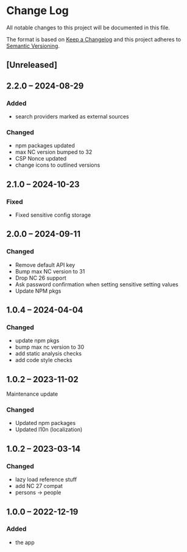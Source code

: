 # Change Log
All notable changes to this project will be documented in this file.

The format is based on [Keep a Changelog](http://keepachangelog.com/)
and this project adheres to [Semantic Versioning](http://semver.org/).

## [Unreleased]

## 2.2.0 – 2024-08-29

### Added
- search providers marked as external sources 

### Changed
- npm packages updated 
- max NC version bumped to 32
- CSP Nonce updated
- change icons to outlined versions

## 2.1.0 – 2024-10-23

### Fixed

- Fixed sensitive config storage

## 2.0.0 – 2024-09-11

### Changed

- Remove default API key
- Bump max NC version to 31
- Drop NC 26 support
- Ask password confirmation when setting sensitive setting values
- Update NPM pkgs

## 1.0.4 – 2024-04-04

### Changed

- update npm pkgs
- bump max nc version to 30
- add static analysis checks
- add code style checks

## 1.0.2 – 2023-11-02

Maintenance update

### Changed

- Updated npm packages
- Updated l10n (localization)

## 1.0.2 – 2023-03-14
### Changed
* lazy load reference stuff
* add NC 27 compat
* persons -> people

## 1.0.0 – 2022-12-19
### Added
* the app
